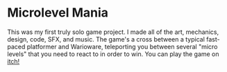 # Microlevel Mania

This was my first truly solo game project. I made all of the art, mechanics, design, code, SFX, and music. The game's a cross between a typical fast-paced platformer and Warioware, teleporting you between several "micro levels" that you need to react to in order to win. You can play the game on [itch!](https://thermitefe8.itch.io/microlevel-mania)